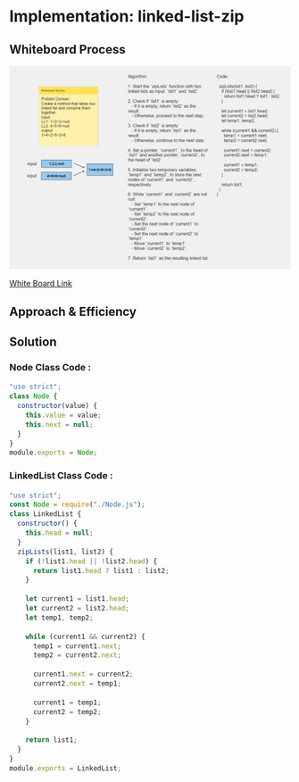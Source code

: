 # Implementation: linked-list-zip

## **Whiteboard Process**

![White-Borad](../../image/linked-list-zip.png)

[White Board Link](https://alqudscollege-my.sharepoint.com/:wb:/g/personal/23037632_student_ltuc_com/EdHwMHsWSOxNtBDYt8yiIS4BP0Rg3B7MmUTlLhrS3eT7hQ?e=Ttgdsu)

## **Approach & Efficiency**

## **Solution**

### Node Class Code :

```javascript
"use strict";
class Node {
  constructor(value) {
    this.value = value;
    this.next = null;
  }
}
module.exports = Node;
```

### LinkedList Class Code :

```javascript
"use strict";
const Node = require("./Node.js");
class LinkedList {
  constructor() {
    this.head = null;
  }
  zipLists(list1, list2) {
    if (!list1.head || !list2.head) {
      return list1.head ? list1 : list2;
    }

    let current1 = list1.head;
    let current2 = list2.head;
    let temp1, temp2;

    while (current1 && current2) {
      temp1 = current1.next;
      temp2 = current2.next;

      current1.next = current2;
      current2.next = temp1;

      current1 = temp1;
      current2 = temp2;
    }

    return list1;
  }
}
module.exports = LinkedList;
```
